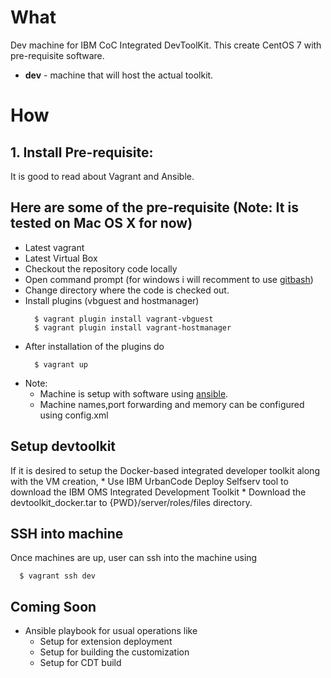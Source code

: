 # What

Dev machine for IBM CoC Integrated DevToolKit. This create CentOS 7 with pre-requisite software.

  * __dev__     - machine that will host the actual toolkit.

# How

## 1. Install Pre-requisite:

It is good to read about Vagrant and Ansible.

## Here are some of the pre-requisite (Note: It is tested on Mac OS X for now)

  * Latest vagrant
  * Latest Virtual Box
  * Checkout the repository code locally
  * Open command prompt (for windows i will recomment to use [gitbash](https://gitforwindows.org/))
  * Change directory where the code is checked out.
  * Install plugins (vbguest and hostmanager)
    ```
      $ vagrant plugin install vagrant-vbguest
      $ vagrant plugin install vagrant-hostmanager
    ```
  * After installation of the plugins do 
    ```
      $ vagrant up
    ```
  * Note: 
    * Machine is setup with software using [ansible](https://www.ansible.com/).
    * Machine names,port forwarding and memory can be configured using config.xml

## Setup devtoolkit

  If it is desired to setup the Docker-based integrated developer toolkit along with the VM creation,
    * Use IBM UrbanCode Deploy Selfserv tool to download the IBM OMS Integrated Development Toolkit
    * Download the devtoolkit_docker.tar to {PWD}/server/roles/files directory.

## SSH into machine

  Once machines are up, user can ssh into the machine using
  ```
    $ vagrant ssh dev
  ```

## Coming Soon

  * Ansible playbook for usual operations like 
    * Setup for extension deployment
    * Setup for building the customization
    * Setup for CDT build
